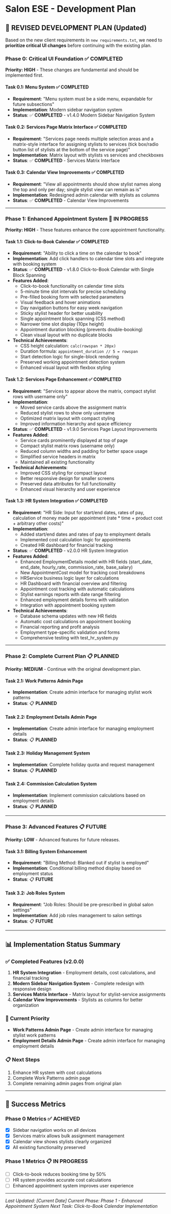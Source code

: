 # Salon ESE - Development Plan

## 🎯 **REVISED DEVELOPMENT PLAN** (Updated)

Based on the new client requirements in `new requirements.txt`, we need to **prioritize critical UI changes** before continuing with the existing plan.

### **Phase 0: Critical UI Foundation** ✅ **COMPLETED**

**Priority: HIGH** - These changes are fundamental and should be implemented first.

#### **Task 0.1: Menu System** ✅ **COMPLETED**
- **Requirement**: "Menu system must be a side menu, expandable for future subsections"
- **Implementation**: Modern sidebar navigation system
- **Status**: ✅ **COMPLETED** - v1.4.0 Modern Sidebar Navigation System

#### **Task 0.2: Services Page Matrix Interface** ✅ **COMPLETED**
- **Requirement**: "Services page needs multiple selection areas and a matrix-style interface for assigning stylists to services (tick box/radio button list of stylists at the bottom of the service page)"
- **Implementation**: Matrix layout with stylists vs services and checkboxes
- **Status**: ✅ **COMPLETED** - Services Matrix Interface

#### **Task 0.3: Calendar View Improvements** ✅ **COMPLETED**
- **Requirement**: "View all appointments should show stylist names along the top and only per day; single stylist view can remain as is"
- **Implementation**: Redesigned admin calendar with stylists as columns
- **Status**: ✅ **COMPLETED** - Calendar View Improvements

---

### **Phase 1: Enhanced Appointment System** 🔄 **IN PROGRESS**

**Priority: HIGH** - These features enhance the core appointment functionality.

#### **Task 1.1: Click-to-Book Calendar** ✅ **COMPLETED**
- **Requirement**: "Ability to click a time on the calendar to book"
- **Implementation**: Add click handlers to calendar time slots and integrate with booking system
- **Status**: ✅ **COMPLETED** - v1.8.0 Click-to-Book Calendar with Single Block Spanning
- **Features Added**:
  - Click-to-book functionality on calendar time slots
  - 5-minute time slot intervals for precise scheduling
  - Pre-filled booking form with selected parameters
  - Visual feedback and hover animations
  - Day navigation buttons for easy week navigation
  - Sticky stylist header for better usability
  - Single appointment block spanning (CSS method)
  - Narrower time slot display (10px height)
  - Appointment duration blocking (prevents double-booking)
  - Clean visual layout with no duplicate blocks
- **Technical Achievements**:
  - CSS height calculation: `calc(rowspan * 20px)`
  - Duration formula: `appointment_duration // 5 = rowspan`
  - Start detection logic for single-block rendering
  - Preserved working appointment detection system
  - Enhanced visual layout with flexbox styling

#### **Task 1.2: Services Page Enhancement** ✅ **COMPLETED**
- **Requirement**: "Services to appear above the matrix, compact stylist rows with username only"
- **Implementation**: 
  - Moved service cards above the assignment matrix
  - Reduced stylist rows to show only username
  - Optimized matrix layout with compact styling
  - Improved information hierarchy and space efficiency
- **Status**: ✅ **COMPLETED** - v1.9.0 Services Page Layout Improvements
- **Features Added**:
  - Service cards prominently displayed at top of page
  - Compact stylist matrix rows (username only)
  - Reduced column widths and padding for better space usage
  - Simplified service headers in matrix
  - Maintained all existing functionality
- **Technical Achievements**:
  - Improved CSS styling for compact layout
  - Better responsive design for smaller screens
  - Preserved data attributes for full functionality
  - Enhanced visual hierarchy and user experience

#### **Task 1.3: HR System Integration** ✅ **COMPLETED**
- **Requirement**: "HR Side: Input for start/end dates, rates of pay, calculation of money made per appointment (rate * time + product cost + arbitrary other costs)"
- **Implementation**: 
  - Added start/end dates and rates of pay to employment details
  - Implemented cost calculation logic for appointments
  - Created HR dashboard for financial tracking
- **Status**: ✅ **COMPLETED** - v2.0.0 HR System Integration
- **Features Added**:
  - Enhanced EmploymentDetails model with HR fields (start_date, end_date, hourly_rate, commission_rate, base_salary)
  - New AppointmentCost model for tracking cost breakdowns
  - HRService business logic layer for calculations
  - HR Dashboard with financial overview and filtering
  - Appointment cost tracking with automatic calculations
  - Stylist earnings reports with date range filtering
  - Enhanced employment details forms with validation
  - Integration with appointment booking system
- **Technical Achievements**:
  - Database schema updates with new HR fields
  - Automatic cost calculations on appointment booking
  - Financial reporting and profit analysis
  - Employment type-specific validation and forms
  - Comprehensive testing with test_hr_system.py

---

### **Phase 2: Complete Current Plan** 📋 **PLANNED**

**Priority: MEDIUM** - Continue with the original development plan.

#### **Task 2.1: Work Patterns Admin Page**
- **Implementation**: Create admin interface for managing stylist work patterns
- **Status**: 📋 **PLANNED**

#### **Task 2.2: Employment Details Admin Page**
- **Implementation**: Create admin interface for managing employment details
- **Status**: 📋 **PLANNED**

#### **Task 2.3: Holiday Management System**
- **Implementation**: Complete holiday quota and request management
- **Status**: 📋 **PLANNED**

#### **Task 2.4: Commission Calculation System**
- **Implementation**: Implement commission calculations based on employment details
- **Status**: 📋 **PLANNED**

---

### **Phase 3: Advanced Features** 📋 **FUTURE**

**Priority: LOW** - Advanced features for future releases.

#### **Task 3.1: Billing System Enhancement**
- **Requirement**: "Billing Method: Blanked out if stylist is employed"
- **Implementation**: Conditional billing method display based on employment status
- **Status**: 📋 **FUTURE**

#### **Task 3.2: Job Roles System**
- **Requirement**: "Job Roles: Should be pre-prescribed in global salon settings"
- **Implementation**: Add job roles management to salon settings
- **Status**: 📋 **FUTURE**

---

## 📊 **Implementation Status Summary**

### ✅ **Completed Features (v2.0.0)**
1. **HR System Integration** - Employment details, cost calculations, and financial tracking
2. **Modern Sidebar Navigation System** - Complete redesign with responsive design
3. **Services Matrix Interface** - Matrix layout for stylist-service assignments
4. **Calendar View Improvements** - Stylists as columns for better organization

### 🔄 **Current Priority**
- **Work Patterns Admin Page** - Create admin interface for managing stylist work patterns
- **Employment Details Admin Page** - Create admin interface for managing employment details

### 📋 **Next Steps**
1. Enhance HR system with cost calculations
2. Complete Work Patterns admin page
3. Complete remaining admin pages from original plan

---

## 🎯 **Success Metrics**

### **Phase 0 Metrics** ✅ **ACHIEVED**
- [x] Sidebar navigation works on all devices
- [x] Services matrix allows bulk assignment management
- [x] Calendar view shows stylists clearly organized
- [x] All existing functionality preserved

### **Phase 1 Metrics** 📋 **IN PROGRESS**
- [ ] Click-to-book reduces booking time by 50%
- [ ] HR system provides accurate cost calculations
- [ ] Enhanced appointment system improves user experience

---

*Last Updated: [Current Date]*
*Current Phase: Phase 1 - Enhanced Appointment System*
*Next Task: Click-to-Book Calendar Implementation* 